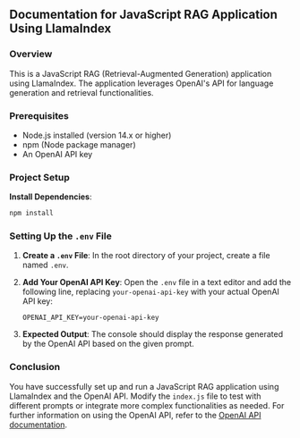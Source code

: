 ## Documentation for JavaScript RAG Application Using LlamaIndex

### Overview

This is a JavaScript RAG (Retrieval-Augmented Generation) application using LlamaIndex. The application leverages OpenAI's API for language generation and retrieval functionalities.

### Prerequisites

- Node.js installed (version 14.x or higher)
- npm (Node package manager)
- An OpenAI API key

### Project Setup

 **Install Dependencies**:
   ```bash
   npm install
   ```

### Setting Up the `.env` File

1. **Create a `.env` File**:
   In the root directory of your project, create a file named `.env`.

2. **Add Your OpenAI API Key**:
   Open the `.env` file in a text editor and add the following line, replacing `your-openai-api-key` with your actual OpenAI API key:

   ```plaintext
   OPENAI_API_KEY=your-openai-api-key
   ```
2. **Expected Output**:
   The console should display the response generated by the OpenAI API based on the given prompt.

### Conclusion

You have successfully set up and run a JavaScript RAG application using LlamaIndex and the OpenAI API. Modify the `index.js` file to test with different prompts or integrate more complex functionalities as needed. For further information on using the OpenAI API, refer to the [OpenAI API documentation](https://beta.openai.com/docs/).
